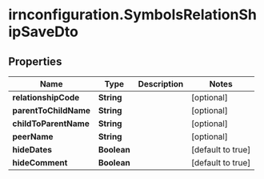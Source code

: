 # irnconfiguration.SymbolsRelationShipSaveDto

## Properties

Name | Type | Description | Notes
------------ | ------------- | ------------- | -------------
**relationshipCode** | **String** |  | [optional] 
**parentToChildName** | **String** |  | [optional] 
**childToParentName** | **String** |  | [optional] 
**peerName** | **String** |  | [optional] 
**hideDates** | **Boolean** |  | [default to true]
**hideComment** | **Boolean** |  | [default to true]


